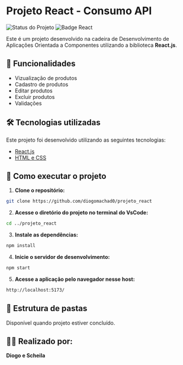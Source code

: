 # Projeto React - Consumo API

![Status do Projeto](https://img.shields.io/badge/Status-Em_Desenvolvimento-brightgreen.svg)
![Badge React](https://img.shields.io/badge/React-18.0.0-blue.svg)

Este é um projeto desenvolvido na cadeira de Desenvolvimento de Aplicações Orientada a Componentes utilizando a biblioteca **React.js**.

## 🎯 Funcionalidades

- Vizualização de produtos
- Cadastro de produtos
- Editar produtos
- Excluir produtos
- Validações
## 🛠️ Tecnologias utilizadas

Este projeto foi desenvolvido utilizando as seguintes tecnologias:

- [React.js](https://reactjs.org/)
- [HTML e CSS](https://www.w3schools.com/html/)

## 🚀 Como executar o projeto

1. **Clone o repositório:**
```bash
git clone https://github.com/diogomachad0/projeto_react
````
   
2. **Acesse o diretório do projeto no terminal do VsCode:**
```bash
cd ../projeto_react
```

3. **Instale as dependências:**
```bash
npm install
```

4. **Inicie o servidor de desenvolvimento:**
```bash
npm start
```

5. **Acesse a aplicação pelo navegador nesse host:**
```bash
http://localhost:5173/
```
## 📂 Estrutura de pastas
Disponível quando projeto estiver concluído.

## 🧑‍💻 Realizado por:
**Diogo e Scheila**
